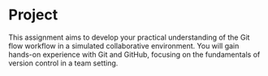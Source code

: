 # Project
This assignment aims to develop your practical understanding of the Git flow workflow in a simulated collaborative environment. You will gain hands-on experience with Git and GitHub, focusing on the fundamentals of version control in a team setting.

